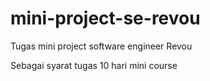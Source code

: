 # mini-project-se-revou
Tugas mini project software engineer Revou

Sebagai syarat tugas 10 hari mini course



